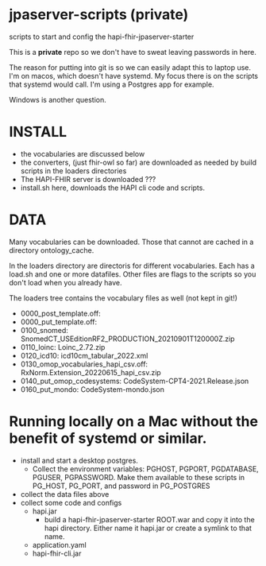 # jpaserver-scripts (private)
scripts to start and config the hapi-fhir-jpaserver-starter

This is a **private** repo so we don't have to sweat leaving passwords in here.

The reason for putting into git is so we can easily adapt this to laptop use.
I'm on macos, which doesn't have systemd. My focus there is on the scripts 
that systemd would call. I'm using a Postgres app for example.

Windows is another question.

# INSTALL
- the vocabularies are discussed below
- the converters, (just fhir-owl so far) are downloaded as needed
  by build scripts in the loaders directories
- The HAPI-FHIR server is downloaded ???
- install.sh here, downloads the HAPI cli code and scripts.

# DATA
Many vocabularies can be downloaded. Those that cannot are cached in a 
directory ontology_cache.

In the loaders directory are directoris for different vocabularies.
Each has a load.sh and one or more datafiles. Other files are flags
to the scripts so you don't load when you already have.

The loaders tree contains the vocabulary files as well (not kept in git!)

- 0000_post_template.off:
- 0000_put_template.off:
- 0100_snomed: SnomedCT_USEditionRF2_PRODUCTION_20210901T120000Z.zip
- 0110_loinc: Loinc_2.72.zip
- 0120_icd10: icd10cm_tabular_2022.xml
- 0130_omop_vocabularies_hapi_csv.off:  RxNorm.Extension_20220615_hapi_csv.zip
- 0140_put_omop_codesystems: CodeSystem-CPT4-2021.Release.json
- 0160_put_mondo: CodeSystem-mondo.json


# Running locally on a Mac without the benefit of systemd or similar.
- install and start a desktop postgres. 
    - Collect the environment variables: PGHOST, PGPORT, PGDATABASE, PGUSER, PGPASSWORD. Make them available to these scripts in PG_HOST, PG_PORT, and password in PG_POSTGRES
- collect the data files above
- collect some code and configs
  - hapi.jar
    - build a hapi-fhir-jpaserver-starter ROOT.war and copy it into the hapi directory. Either name it hapi.jar or create a symlink to that name. 
  - application.yaml
  - hapi-fhir-cli.jar 


